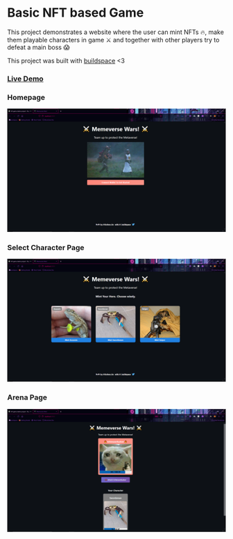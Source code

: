 # Basic NFT based Game

This project demonstrates a website where the user can mint NFTs 🔥, make them playable characters in game ⚔️ and
together with other players try to defeat a main boss 😱

This project was built with [buildspace](https://github.com/buildspace) <3

### [Live Demo]()

### Homepage

![Homepage](/images/Home-Page.png 'Homepage')

### Select Character Page

![Select Character Page](/images/Select-Character-Page.png 'Select Character Page')

### Arena Page

![Arena Page](/images/Arena-Page.png 'Arena Page')
